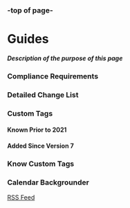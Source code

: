 <head>
  </head>

### -top of page-
# Guides
_**Description of the purpose of this page**_

### Compliance Requirements

### Detailed Change List

### Custom Tags 
#### Known Prior to 2021

#### Added Since Version 7

### Know Custom Tags

### Calendar Backgrounder

<a class="btn btn-rss" href="/GEDCOMio/feed.xml" target="_blank">RSS Feed</a>
